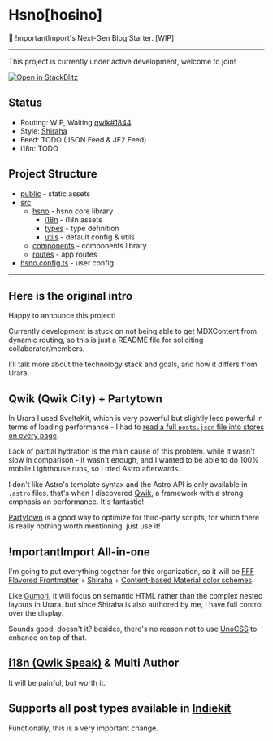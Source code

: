 # Hsno[hoɕino]

🐳 !mportantImport's Next-Gen Blog Starter. [WIP]

---

This project is currently under active development, welcome to join!

[![Open in StackBlitz](https://developer.stackblitz.com/img/open_in_stackblitz.svg)](https://stackblitz.com/github/importantimport/hsno)

## Status

- Routing: WIP, Waiting [qwik#1844](https://github.com/BuilderIO/qwik/issues/1844)
- Style: [Shiraha](https://github.com/importantimport/shiraha)
- Feed: TODO (JSON Feed & JF2 Feed)
- i18n: TODO

## Project Structure

- [public](/public/) - static assets
- [src](/src/)
  - [hsno](/src/hsno/) - hsno core library
    - [i18n](/src/hsno/i18n/) - i18n assets
    - [types](/src/hsno/types/) - type definition
    - [utils](/src/hsno/utils/) - default config & utils
  - [components](/src/components/) - components library
  - [routes](/src/routes/) - app routes
- [hsno.config.ts](/hsno.config.ts) - user config

---

## Here is the original intro

Happy to announce this project!

Currently development is stuck on not being able to get MDXContent from dynamic routing, so this is just a README file for soliciting collaborator/members.

I'll talk more about the technology stack and goals, and how it differs from Urara.

## Qwik (Qwik City) + Partytown

In Urara I used SvelteKit, which is very powerful but slightly less powerful in terms of loading performance - I had to [read a full `posts.json` file into stores on every page](https://github.com/importantimport/urara/blob/main/src/routes/%2Blayout.ts).

Lack of partial hydration is the main cause of this problem. while it wasn't slow in comparison - it wasn't enough, and I wanted to be able to do 100% mobile Lighthouse runs, so I tried Astro afterwards.

I don't like Astro's template syntax and the Astro API is only available in `.astro` files. that's when I discovered [Qwik](https://github.com/BuilderIO/qwik), a framework with a strong emphasis on performance. It's fantastic!

[Partytown](https://github.com/BuilderIO/partytown) is a good way to optimize for third-party scripts, for which there is really nothing worth mentioning. just use it!

## !mportantImport All-in-one

I'm going to put everything together for this organization, so it will be
[FFF Flavored Frontmatter](https://github.com/importantimport/fff) + [Shiraha](https://github.com/importantimport/shiraha) + [Content-based Material color schemes](https://github.com/importantimport/material-color-utilities).

Like [Gumori](https://github.com/importantimport/gumori), It will focus on semantic HTML rather than the complex nested layouts in Urara. but since Shiraha is also authored by me, I have full control over the display.

Sounds good, doesn't it? besides, there's no reason not to use [UnoCSS](https://github.com/unocss/unocss) to enhance on top of that.

## [i18n (Qwik Speak)](https://github.com/robisim74/qwik-speak) & Multi Author

It will be painful, but worth it.

## Supports all post types available in [Indiekit](https://github.com/getindiekit/indiekit)

Functionally, this is a very important change.
